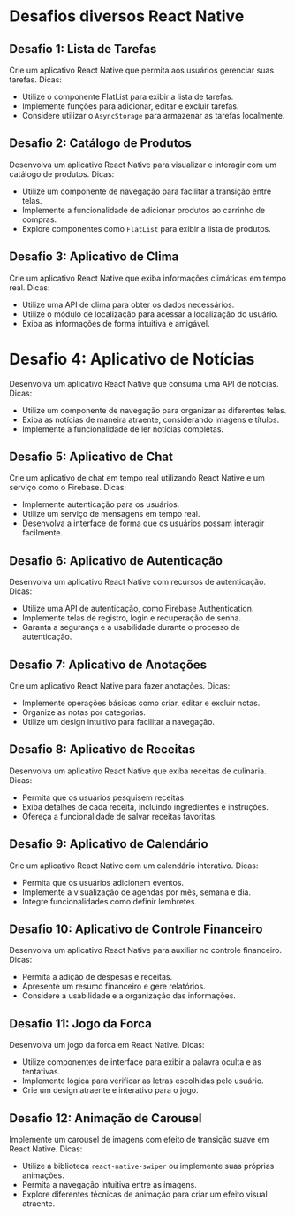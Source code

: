# Desafios diversos React Native

## Desafio 1: Lista de Tarefas
Crie um aplicativo React Native que permita aos usuários gerenciar suas tarefas. Dicas:

* Utilize o componente FlatList para exibir a lista de tarefas.
* Implemente funções para adicionar, editar e excluir tarefas.
* Considere utilizar o ```AsyncStorage``` para armazenar as tarefas localmente.

## Desafio 2: Catálogo de Produtos
Desenvolva um aplicativo React Native para visualizar e interagir com um catálogo de produtos. Dicas:

* Utilize um componente de navegação para facilitar a transição entre telas.
* Implemente a funcionalidade de adicionar produtos ao carrinho de compras.
* Explore componentes como ```FlatList``` para exibir a lista de produtos.

## Desafio 3: Aplicativo de Clima
Crie um aplicativo React Native que exiba informações climáticas em tempo real. Dicas:

* Utilize uma API de clima para obter os dados necessários.
* Utilize o módulo de localização para acessar a localização do usuário.
* Exiba as informações de forma intuitiva e amigável.

# Desafio 4: Aplicativo de Notícias
Desenvolva um aplicativo React Native que consuma uma API de notícias. Dicas:

* Utilize um componente de navegação para organizar as diferentes telas.
* Exiba as notícias de maneira atraente, considerando imagens e títulos.
* Implemente a funcionalidade de ler notícias completas.

## Desafio 5: Aplicativo de Chat
Crie um aplicativo de chat em tempo real utilizando React Native e um serviço como o Firebase. Dicas:

* Implemente autenticação para os usuários.
* Utilize um serviço de mensagens em tempo real.
* Desenvolva a interface de forma que os usuários possam interagir facilmente.

## Desafio 6: Aplicativo de Autenticação
Desenvolva um aplicativo React Native com recursos de autenticação. Dicas:

* Utilize uma API de autenticação, como Firebase Authentication.
* Implemente telas de registro, login e recuperação de senha.
* Garanta a segurança e a usabilidade durante o processo de autenticação.

## Desafio 7: Aplicativo de Anotações
Crie um aplicativo React Native para fazer anotações. Dicas:

* Implemente operações básicas como criar, editar e excluir notas.
* Organize as notas por categorias.
* Utilize um design intuitivo para facilitar a navegação.

## Desafio 8: Aplicativo de Receitas
Desenvolva um aplicativo React Native que exiba receitas de culinária. Dicas:

* Permita que os usuários pesquisem receitas.
* Exiba detalhes de cada receita, incluindo ingredientes e instruções.
* Ofereça a funcionalidade de salvar receitas favoritas.

## Desafio 9: Aplicativo de Calendário
Crie um aplicativo React Native com um calendário interativo. Dicas:

* Permita que os usuários adicionem eventos.
* Implemente a visualização de agendas por mês, semana e dia.
* Integre funcionalidades como definir lembretes.

## Desafio 10: Aplicativo de Controle Financeiro
Desenvolva um aplicativo React Native para auxiliar no controle financeiro. Dicas:

* Permita a adição de despesas e receitas.
* Apresente um resumo financeiro e gere relatórios.
* Considere a usabilidade e a organização das informações.

## Desafio 11: Jogo da Forca
Desenvolva um jogo da forca em React Native. Dicas:

* Utilize componentes de interface para exibir a palavra oculta e as tentativas.
* Implemente lógica para verificar as letras escolhidas pelo usuário.
* Crie um design atraente e interativo para o jogo.

## Desafio 12: Animação de Carousel
Implemente um carousel de imagens com efeito de transição suave em React Native. Dicas:

* Utilize a biblioteca ```react-native-swiper``` ou implemente suas próprias animações.
* Permita a navegação intuitiva entre as imagens.
* Explore diferentes técnicas de animação para criar um efeito visual atraente.
